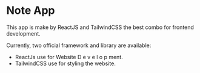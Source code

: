 # Note App

This app is make by ReactJS and TailwindCSS the best combo for frontend development.

Currently, two official framework and library are available:

- ReactJs use for Website D e v e l o p ment.
- TailwindCSS use for styling the website.
